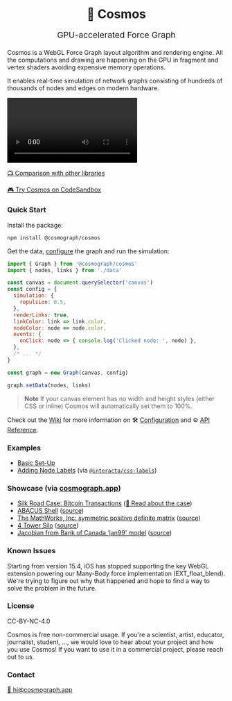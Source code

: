 <p align="center" style="color: #444">
  <h1 align="center">🌌 Cosmos</h1>
</p>
<p align="center" style="font-size: 1.2rem;">GPU-accelerated Force Graph</p>

Cosmos is a WebGL Force Graph layout algorithm and rendering engine. All the computations and drawing are happening on the GPU in fragment and vertex shaders avoiding expensive memory operations. 

It enables real-time simulation of network graphs consisting of hundreds of thousands of nodes and edges on modern hardware.

![](https://user-images.githubusercontent.com/755708/173392407-9b05cbb6-d39e-4c2c-ab41-50900cfda823.mp4)

[📺 Comparison with other libraries](https://www.youtube.com/watch?v=HWk78hP8aEE)

[🎮 Try Cosmos on CodeSandbox](https://codesandbox.io/s/cosmos-example-fmuf1x?file=/src/index.ts)

### Quick Start

Install the package:

```bash
npm install @cosmograph/cosmos
```

Get the data, [configure](https://github.com/cosmograph-org/cosmos/wiki/Cosmos-configuration) the graph and run the simulation:
```javascript
import { Graph } from '@cosmograph/cosmos'
import { nodes, links } from './data'

const canvas = document.querySelector('canvas')
const config = {
  simulation: {
    repulsion: 0.5,
  },
  renderLinks: true,
  linkColor: link => link.color,
  nodeColor: node => node.color,
  events: {
    onClick: node => { console.log('Clicked node: ', node) },
  },
  /* ... */
}

const graph = new Graph(canvas, config)

graph.setData(nodes, links)
```

> **Note**
> If your canvas element has no width and height styles (either CSS or inline) Cosmos will automatically set them to 100%.

Check out the [Wiki](https://github.com/cosmograph-org/cosmos/wiki) for more information on 🛠 [Configuration](https://github.com/cosmograph-org/cosmos/wiki/Cosmos-configuration) and ⚙️ [API Reference](https://github.com/cosmograph-org/cosmos/wiki/API-Reference).

### Examples
- [Basic Set-Up](https://codesandbox.io/s/cosmos-example-fmuf1x?file=/src/index.ts)
- [Adding Node Labels](https://codesandbox.io/s/cosmos-node-labels-hkfplk) (via [`@interacta/css-labels`](https://www.npmjs.com/package/@interacta/css-labels))

### Showcase (via [cosmograph.app](https://cosmograph.app))
- [Silk Road Case: Bitcoin Transactions](https://cosmograph.app/run/?data=https://cosmograph.app/data/184R7cFG-4lv.csv) ([📄 Read about the case](https://medium.com/@cosmograph.app/visualizing-darknet-6846dec7f1d7))
- [ABACUS Shell](https://cosmograph.app/run/?&decay=100000&link-distance=1&link-spring=2&data=https://cosmograph.app/data/ABACUS_shell_hd.csv) ([source](http://sparse.tamu.edu/Puri/ABACUS_shell_hd))
- [The MathWorks, Inc: symmetric positive definite matrix](https://cosmograph.app/run/?data=https://cosmograph.app/data/Kuu.csv) ([source](https://sparse.tamu.edu/MathWorks/Kuu))
- [4 Tower Silo](https://cosmograph.app/run/?data=https://cosmograph.app/data/pkustk10.csv) ([source](https://sparse.tamu.edu/Chen/pkustk10))
- [Jacobian from Bank of Canada ‘jan99’ model](https://cosmograph.app/run/?data=https://cosmograph.app/data/jan99jac040sc.csv) ([source](https://sparse.tamu.edu/Hollinger/jan99jac040sc))

### Known Issues
Starting from version 15.4, iOS has stopped supporting the key WebGL extension powering our Many-Body force implementation (EXT_float_blend). We're trying to figure out why that happened and hope to find a way to solve the problem in the future.

### License
CC-BY-NC-4.0

Cosmos is free non-commercial usage. If you're a scientist, artist, educator, journalist, student, ..., we would love to hear about your project and how you use Cosmos! If you want to use it in a commercial project, please reach out to us.

### Contact
[📩 hi@cosmograph.app](mailto:hi@cosmograph.app)
